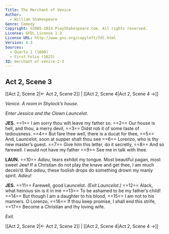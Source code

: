 ```yaml
---
Title: The Merchant of Venice
Author: 
  - William Shakespeare
Genre: Comedy
Copyright: ©2005-2024 PlayShakespeare.com. All rights reserved.
License: GFDL License 1.3
License URL: http://www.gnu.org/copyleft/fdl.html
Version: 4.3
Sources:
  - Quarto 1 (1600)
  - First Folio (1623)
ID: merchant-of-venice-2-3
---
```


## Act 2, Scene 3
[[Act 2, Scene 2|← Act 2, Scene 2]] | [[Act 2, Scene 4|Act 2, Scene 4 →]]

*Venice. A room in Shylock’s house.*

*Enter Jessica and the Clown Launcelot.*

**JES.**
==1== I am sorry thou wilt leave my father so.
==2== Our house is hell, and thou, a merry devil,
==3== Didst rob it of some taste of tediousness.
==4== But fare thee well, there is a ducat for thee,
==5== And, Launcelot, soon at supper shalt thou see
==6== Lorenzo, who is thy new master’s guest.
==7== Give him this letter, do it secretly,
==8== And so farewell. I would not have my father
==9== See me in talk with thee.

**LAUN.**
==10== *Adieu*, tears exhibit my tongue. Most beautiful pagan, most sweet Jew! If a Christian do not play the knave and get thee, I am much deceiv’d. But *adieu*, these foolish drops do something drown my manly spirit. *Adieu*!

**JES.**
==11== Farewell, good Launcelot.
*(Exit Launcelot.)*
==12== Alack, what heinous sin is it in me
==13== To be ashamed to be my father’s child!
==14== But though I am a daughter to his blood,
==15== I am not to his manners. O Lorenzo,
==16== If thou keep promise, I shall end this strife,
==17== Become a Christian and thy loving wife.

*Exit.*

[[Act 2, Scene 2|← Act 2, Scene 2]] | [[Act 2, Scene 4|Act 2, Scene 4 →]]